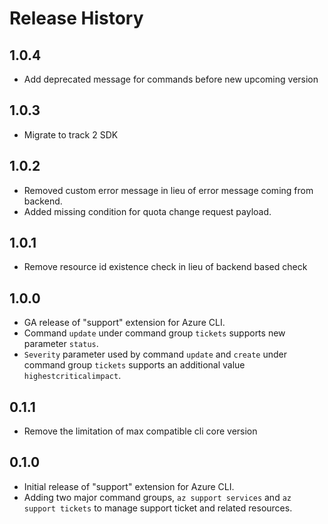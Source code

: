 Release History
===============

1.0.4
-----
* Add deprecated message for commands before new upcoming version

1.0.3
-----
* Migrate to track 2 SDK

1.0.2
-----
* Removed custom error message in lieu of error message coming from backend.
* Added missing condition for quota change request payload.

1.0.1
-----
* Remove resource id existence check in lieu of backend based check

1.0.0
-----

* GA release of "support" extension for Azure CLI.
* Command `update` under command group `tickets` supports new parameter `status`.
* `Severity` parameter used by command `update` and `create` under command group `tickets` supports an additional value `highestcriticalimpact`.

0.1.1
-----

* Remove the limitation of max compatible cli core version

0.1.0
-----

* Initial release of "support" extension for Azure CLI.
* Adding two major command groups, `az support services` and `az support tickets` to manage support ticket and related resources.
